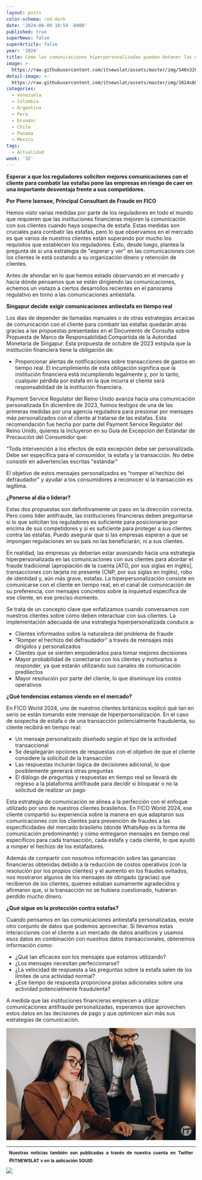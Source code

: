 ```yaml
---
layout: posts
color-schema: red-dark
date: '2024-08-09 10:59 -0400'
published: true
superNews: false
superArticle: false
year: '2024'
title: Cómo las comunicaciones hiperpersonalizadas pueden detener las estafas
image: >-
  https://raw.githubusercontent.com/itnewslat/assets/master/img/540x320/ejecutivos-it-p.jpg
detail-image: >-
  https://raw.githubusercontent.com/itnewslat/assets/master/img/1024x680/ejecutivos-it-g.jpg
categories:
  - Venezuela
  - Colombia
  - Argentina
  - Perú
  - Ecuador
  - Chile
  - Panama
  - Mexico
tags:
  - Actualidad
week: '32'
---
```

**Esperar a que los reguladores soliciten mejores comunicaciones con el cliente para combatir las estafas pone las empresas en riesgo de caer en una importante desventaja frente a sus competidores.**

**Por Pierre Isensee, Principal Consultant de Fraude en FICO**

Hemos visto varias medidas por parte de los reguladores en todo el mundo que requieren que las instituciones financieras mejoren la comunicación con sus clientes cuando haya sospecha de estafa. Estas medidas son cruciales para combatir las estafas, pero lo que observamos en el mercado es que varios de nuestros clientes están superando por mucho los requisitos que establecen los reguladores. Esto, desde luego, plantea la pregunta de si una estrategia de "esperar y ver" en las comunicaciones con los clientes le está costando a su organización dinero y retención de clientes.

Antes de ahondar en lo que hemos estado observando en el mercado y hacia dónde pensamos que se están dirigiendo las comunicaciones, echemos un vistazo a ciertos desarrollos recientes en el panorama regulativo en torno a las comunicaciones antiestafa. 

**Singapur decide exigir comunicaciones antiestafa en tiempo real**

Los días de depender de llamadas manuales o de otras estrategias arcaicas de comunicación con el cliente para combatir las estafas quedarán atrás gracias a las propuestas presentadas en el Documento de Consulta sobre Propuesta de Marco de Responsabilidad Compartida de la Autoridad Monetaria de Singapur. Esta propuesta de octubre de 2023 estipula que la institución financiera tiene la obligación de:

- Proporcionar alertas de notificaciones sobre transacciones de gastos en tiempo real.
El incumplimiento de esta obligación significa que la institución financiera está incumpliendo legalmente y, por lo tanto, cualquier pérdida por estafa en la que incurra el cliente será responsabilidad de la institución financiera.  

Payment Service Regulator del Reino Unido avanza hacia una comunicación personalizada
En diciembre de 2023, fuimos testigos de una de las primeras medidas por una agencia reguladora para presionar por mensajes más personalizados con el cliente al tratarse de las estafas. Esta recomendación fue hecha por parte del Payment Service Regulator del Reino Unido, quienes la incluyeron en su Guía de Excepción del Estándar de Precaución del Consumidor que: 

“Toda intervención a los efectos de esta excepción debe ser personalizada. Debe ser específica para el consumidor, la estafa y la transacción. No debe consistir en advertencias escritas "estándar"
 
El objetivo de estos mensajes personalizados es “romper el hechizo del defraudador” y ayudar a los consumidores a reconocer si la transacción es legítima.

**¿Ponerse al día o liderar?**

Estas dos propuestas son definitivamente un paso en la dirección correcta. Pero como líder antifraude, las instituciones financieras deben preguntarse si lo que solicitan los reguladores es suficiente para posicionarse por encima de sus competidores y si es suficiente para proteger a sus clientes contra las estafas. Puedo asegurar que si las empresas esperan a que se impongan regulaciones en su país no las beneficiarán, ni a sus clientes.

En realidad, las empresas ya deberían estar avanzando hacia una estrategia hiperpersonalizada en las comunicaciones con sus clientes para abordar el fraude tradicional (apropiación de la cuenta [ATO, por sus siglas en inglés], transacciones con tarjeta no presente (CNP, por sus siglas en inglés), robo de identidad y, aún más grave, estafas. La hiperpersonalización consiste en comunicarse con el cliente en tiempo real, en el canal de comunicación de su preferencia, con mensajes concretos sobre la inquietud específica de ese cliente, en ese preciso momento.

Se trata de un concepto clave que enfatizamos cuando conversamos con nuestros clientes sobre cómo deben interactuar con sus clientes. La implementación adecuada de una estrategia hiperpersonalizada conduce a:

- Clientes informados sobre la naturaleza del problema de fraude 
- “Romper el hechizo del defraudador” a través de mensajes más dirigidos y personalizados
- Clientes que se sienten empoderados para tomar mejores decisiones
- Mayor probabilidad de conectarse con los clientes y motivarlos a responder, ya que estarán utilizando sus canales de comunicación predilectos 
- Mayor resolución por parte del cliente, lo que disminuye los costos operativos

**¿Qué tendencias estamos viendo en el mercado?**

En FICO World 2024, uno de nuestros clientes británicos explicó qué tan en serio se están tomando este mensaje de hiperpersonalización. En el caso de sospecha de estafa o de una transacción potencialmente fraudulenta, su cliente recibirá en tiempo real:

- Un mensaje personalizado diseñado según el tipo de la actividad transaccional  
- Se desplegarán opciones de respuestas con el objetivo de que el cliente considere la solicitud de la transacción 
- Las respuestas incluirán lógica de decisiones adicional, lo que posiblemente generará otras preguntas
- El diálogo de preguntas y respuestas en tiempo real se llevará de regreso a la plataforma antifraude para decidir si bloquear o no la solicitud de realizar un pago 

Esta estrategia de comunicación se alinea a la perfección con el enfoque utilizado por uno de nuestros clientes brasileños. En FICO World 2024, ese cliente compartió su experiencia sobre la manera en que adaptaron sus comunicaciones con los clientes para prevención de fraudes a las especificidades del mercado brasileño (donde WhatsApp es la forma de comunicación predominante) y cómo entregaron mensajes en tiempo real específicos para cada transacción, cada estafa y cada cliente, lo que ayudó a romper el hechizo de los estafadores.

Además de compartir con nosotros información sobre las ganancias financieras obtenidas debido a la reducción de costos operativos (con la resolución por los propios clientes) y el aumento en los fraudes evitados, nos mostraron algunos de los mensajes de obrigado (gracias) que recibieron de los clientes, quienes estaban sumamente agradecidos y afirmaron que, si la transacción no se hubiera cuestionado, hubieran perdido mucho dinero. 

**¿Qué sigue en la protección contra estafas?**

Cuando pensamos en las comunicaciones antiestafa personalizadas, existe otro conjunto de datos que podemos aprovechar. Si llevamos estas interacciones con el cliente a un mercado de datos analíticos y usamos esos datos en combinación con nuestros datos transaccionales, obtenemos información como:

- ¿Qué tan eficaces son los mensajes que estamos utilizando?
- ¿Los mensajes necesitan perfeccionarse?
- ¿La velocidad de respuesta a las preguntas sobre la estafa salen de los límites de una actividad normal?
- ¿Ese tiempo de respuesta proporciona pistas adicionales sobre una actividad potencialmente fraudulenta?

A medida que las instituciones financieras empiecen a utilizar comunicaciones antifraude personalizadas, esperamos que aprovechen estos datos en las decisiones de pago y que optimicen aún más sus estrategias de comunicación.

![](https://raw.githubusercontent.com/itnewslat/assets/master/img/540x320/ejecutivos-it-p.jpg)

<table style="height: 42px;" width="569">
<tbody>
<tr>
<td style="text-align: justify;"><sub><strong>Nuestras noticias también son publicadas a través de nuestra cuenta en Twitter <a href="https://twitter.com/itnewslat?lang=es">@ITNEWSLAT</a> y en la aplicación <a href="https://squidapp.co/en/">SQUID</a></strong></sub></td>
</tr>
</tbody>
</table>

<img src="https://tracker.metricool.com/c3po.jpg?hash=56f88a41e39ab42c063cc51676587a04"/>
